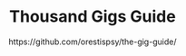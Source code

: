 <div align=center>
 <h1>Thousand Gigs Guide</h1>
 <div>https://github.com/orestispsy/the-gig-guide/</div>

 </div>
